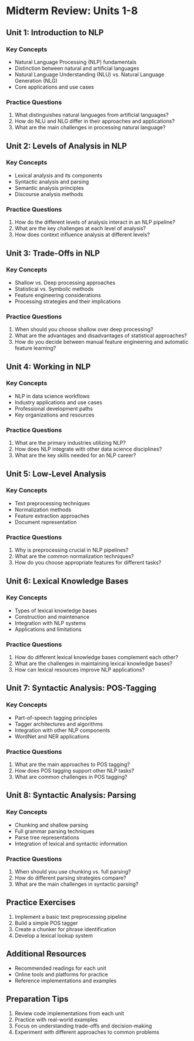 # Midterm Review: Units 1-8

## Unit 1: Introduction to NLP
### Key Concepts
- Natural Language Processing (NLP) fundamentals
- Distinction between natural and artificial languages
- Natural Language Understanding (NLU) vs. Natural Language Generation (NLG)
- Core applications and use cases

### Practice Questions
1. What distinguishes natural languages from artificial languages?
2. How do NLU and NLG differ in their approaches and applications?
3. What are the main challenges in processing natural language?

## Unit 2: Levels of Analysis in NLP
### Key Concepts
- Lexical analysis and its components
- Syntactic analysis and parsing
- Semantic analysis principles
- Discourse analysis methods

### Practice Questions
1. How do the different levels of analysis interact in an NLP pipeline?
2. What are the key challenges at each level of analysis?
3. How does context influence analysis at different levels?

## Unit 3: Trade-Offs in NLP
### Key Concepts
- Shallow vs. Deep processing approaches
- Statistical vs. Symbolic methods
- Feature engineering considerations
- Processing strategies and their implications

### Practice Questions
1. When should you choose shallow over deep processing?
2. What are the advantages and disadvantages of statistical approaches?
3. How do you decide between manual feature engineering and automatic feature learning?

## Unit 4: Working in NLP
### Key Concepts
- NLP in data science workflows
- Industry applications and use cases
- Professional development paths
- Key organizations and resources

### Practice Questions
1. What are the primary industries utilizing NLP?
2. How does NLP integrate with other data science disciplines?
3. What are the key skills needed for an NLP career?

## Unit 5: Low-Level Analysis
### Key Concepts
- Text preprocessing techniques
- Normalization methods
- Feature extraction approaches
- Document representation

### Practice Questions
1. Why is preprocessing crucial in NLP pipelines?
2. What are the common normalization techniques?
3. How do you choose appropriate features for different tasks?

## Unit 6: Lexical Knowledge Bases
### Key Concepts
- Types of lexical knowledge bases
- Construction and maintenance
- Integration with NLP systems
- Applications and limitations

### Practice Questions
1. How do different lexical knowledge bases complement each other?
2. What are the challenges in maintaining lexical knowledge bases?
3. How can lexical resources improve NLP applications?

## Unit 7: Syntactic Analysis: POS-Tagging
### Key Concepts
- Part-of-speech tagging principles
- Tagger architectures and algorithms
- Integration with other NLP components
- WordNet and NER applications

### Practice Questions
1. What are the main approaches to POS tagging?
2. How does POS tagging support other NLP tasks?
3. What are common challenges in POS tagging?

## Unit 8: Syntactic Analysis: Parsing
### Key Concepts
- Chunking and shallow parsing
- Full grammar parsing techniques
- Parse tree representations
- Integration of lexical and syntactic information

### Practice Questions
1. When should you use chunking vs. full parsing?
2. How do different parsing strategies compare?
3. What are the main challenges in syntactic parsing?

## Practice Exercises
1. Implement a basic text preprocessing pipeline
2. Build a simple POS tagger
3. Create a chunker for phrase identification
4. Develop a lexical lookup system

## Additional Resources
- Recommended readings for each unit
- Online tools and platforms for practice
- Reference implementations and examples

## Preparation Tips
1. Review code implementations from each unit
2. Practice with real-world examples
3. Focus on understanding trade-offs and decision-making
4. Experiment with different approaches to common problems 